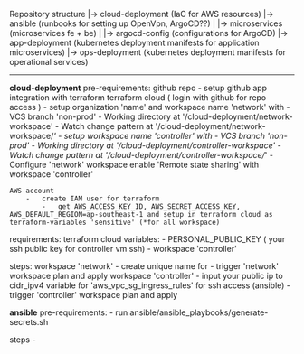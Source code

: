Repository structure
|-> cloud-deployment (IaC for AWS resources)
|-> ansible (runbooks for setting up OpenVpn, ArgoCD??)
|
|-> microservices (microservices fe + be)
|
|-> argocd-config (configurations for ArgoCD)
|-> app-deployment (kubernetes deployment manifests for application microservices)
|-> ops-deployment (kubernetes deployment manifests for operational services)

---

**cloud-deployment**
pre-requirements:
    github repo
        -   setup github app integration with terraform
    terraform cloud ( login with github for repo access )
        -   setup organization 'name' and workspace name 'network' with
            -   VCS branch 'non-prod'
            -   Working directory at '/cloud-deployment/network-workspace'
            -   Watch change pattern at '/cloud-deployment/network-workspace/*'
        -   setup workspace name 'controller' with
            -   VCS branch 'non-prod'
            -   Working directory at '/cloud-deployment/controller-workspace'
            -   Watch change pattern at '/cloud-deployment/controller-workspace/*'
            -   Configure 'network' workspace enable 'Remote state sharing' with workspace 'controller'
        
    AWS account
        -   create IAM user for terraform
            -   get AWS_ACCESS_KEY_ID, AWS_SECRET_ACCESS_KEY, AWS_DEFAULT_REGION=ap-southeast-1 and setup in terraform cloud as terraform-variables 'sensitive' (*for all workspace)

requirements:
    terraform cloud variables:
        -   PERSONAL_PUBLIC_KEY ( your ssh public key for controller vm ssh) - workspace 'controller'

steps:
    workspace 'network'
        -   create unique name for 
        -   trigger 'network' workspace plan and apply
    workspace 'controller'
        -   input your public ip to cidr_ipv4 variable for 'aws_vpc_sg_ingress_rules' for ssh access (ansible)
        -   trigger 'controller' workspace plan and apply

**ansible**
pre-requirements:
    -   run ansible/ansible_playbooks/generate-secrets.sh
    
steps
    -   